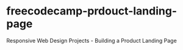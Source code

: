 # freecodecamp-prdouct-landing-page
Responsive Web Design Projects - Building a Product Landing Page
